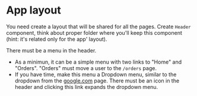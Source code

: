 # App layout

You need create a layout that will be shared for all the pages.
Create `Header` component, think about proper folder where you'll keep this component (hint: it's related only for the app' layout).

There must be a menu in the header.

- As a minimun, it can be a simple menu with two links to "Home" and "Orders". "Orders" must move a user to the `/orders` page.
- If you have time, make this menu a Dropdown menu, similar to the dropdown from the [google.com](google.com) page. There must be an icon in the header and clicking this link expands the dropdown menu.

